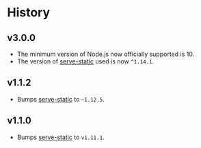 # History

## v3.0.0

- The minimum version of Node.js now officially supported is 10.
- The version of [serve-static][1] used is now `^1.14.1`.

## v1.1.2

- Bumps [serve-static][1] to `~1.12.5`.

## v1.1.0

- Bumps [serve-static][1] to `v1.11.1`.

[1]: https://github.com/expressjs/serve-static
